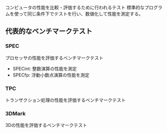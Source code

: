 コンピュータの性能を比較・評価するために行われるテスト
標準的なプログラムを使って同じ条件下でテストを行い、数値化して性能を測定する。

## 代表的なベンチマークテスト
### SPEC
プロセッサの性能を評価するベンチマークテスト
- SPECint: 整数演算の性能を測定
- SPECfp: 浮動小数点演算の性能を測定
### TPC
トランザクション処理の性能を評価するベンチマークテスト
### 3DMark
3Dの性能を評価するベンチマークテスト